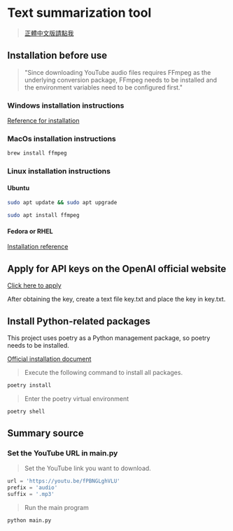 # Text summarization tool

> [正體中文版請點我](./README_zh-TW.md)

## Installation before use

> "Since downloading YouTube audio files requires FFmpeg as the underlying conversion package, FFmpeg needs to be installed and the environment variables need to be configured first."

### Windows installation instructions

[Reference for installation](https://www.geeksforgeeks.org/how-to-install-ffmpeg-on-windows/)

### MacOs installation instructions

```bash
brew install ffmpeg
```

### Linux installation instructions

#### Ubuntu

```bash
sudo apt update && sudo apt upgrade
```

```bash
sudo apt install ffmpeg
```

#### Fedora or RHEL

[Installation reference](https://computingforgeeks.com/how-to-install-ffmpeg-on-centos-rhel-8/)

## Apply for API keys on the OpenAI official website

[Click here to apply](https://platform.openai.com/account/api-keys)

After obtaining the key, create a text file key.txt and place the key in key.txt.

## Install Python-related packages

This project uses poetry as a Python management package, so poetry needs to be installed.

[Official installation document](https://python-poetry.org/docs/)

> Execute the following command to install all packages.

```bash
poetry install
```

> Enter the poetry virtual environment

```bash
poetry shell
```

## Summary source

### Set the YouTube URL in main.py

> Set the YouTube link you want to download.

```python
url = 'https://youtu.be/fPBNGLghVLU'
prefix = 'audio'
suffix = '.mp3'
```

> Run the main program

```bash
python main.py
```

